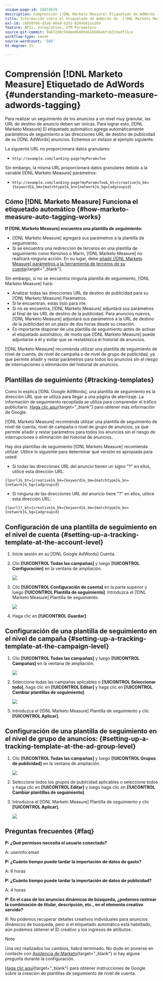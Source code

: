 ```yaml
---
unique-page-id: 18874678
description: Comprensión [!DNL Marketo Measure] Etiquetado de AdWords - [!DNL Marketo Measure]
title: Información sobre el etiquetado de AdWords de  [!DNL Marketo Measure]
exl-id: c6658766-d3a8-46ed-b2d2-826eb61ce269
feature: APIs, Integration, UTM Parameters
source-git-commit: 9e672d0c568ee0b889461bb8ba6fc6333edf31ce
workflow-type: tm+mt
source-wordcount: '592'
ht-degree: 1%

---
```


# Comprensión [!DNL Marketo Measure] Etiquetado de AdWords {#understanding-marketo-measure-adwords-tagging}

Para realizar un seguimiento de los anuncios a un nivel muy granular, las URL de destino de anuncio deben ser únicas. Para lograr esto, [!DNL Marketo Measure] El etiquetado automático agrega automáticamente parámetros de seguimiento a las direcciones URL de destino de publicidad de su [!DNL AdWords] anuncios. Echemos un vistazo al ejemplo siguiente.

La siguiente URL no proporcionará datos granulares:

* `http://example.com/landing-page?myParam=foo`

Sin embargo, la misma URL proporcionará datos granulares debido a la variable [!DNL Marketo Measure] parámetros:

* `http://example.com/landing-page?myParam=foo&_bt={creative}&_bk={keyword}&_bm={matchtype}&_bn={network}&_bg={adgroupid}`

## Cómo [!DNL Marketo Measure] Funciona el etiquetado automático {#how-marketo-measure-auto-tagging-works}

**If [!DNL Marketo Measure] encuentra una plantilla de seguimiento:**

* [!DNL Marketo Measure] agregará sus parámetros a la plantilla de seguimiento.
* Si se encuentra una redirección de terceros en una plantilla de seguimiento como Kenshoo o Marin, [!DNL Marketo Measure] no realizará ninguna acción. En su lugar, debe [añadir [!DNL Marketo Measure] parámetros a la herramienta de terceros de su cuenta](/help/api-connections/utilizing-marketo-measures-api-connections/how-bid-management-tools-affect-marketo-measure.md){target="_blank"}.

Sin embargo, si no se encuentra ninguna plantilla de seguimiento, [!DNL Marketo Measure] hará:

* Analizar todas las direcciones URL de destino de publicidad para su [!DNL Marketo Measure] Parámetros.
* Si te encuentran, estás listo para irte.
* Si no se encuentra, [!DNL Marketo Measure] adjuntará sus parámetros al final de las URL de destino de la publicidad. Para anuncios nuevos, [!DNL Marketo Measure] adjuntará sus parámetros a la URL de destino de la publicidad en un plazo de dos horas desde su creación.
* Es importante disponer de una plantilla de seguimiento antes de activar el etiquetado automático, de modo que [!DNL Marketo Measure] puede adjuntarse a él y evitar que se restablezca el historial de anuncios.

[!DNL Marketo Measure] recomienda utilizar una plantilla de seguimiento de nivel de cuenta, de nivel de campaña o de nivel de grupo de publicidad, ya que permite añadir y restar parámetros para todos los anuncios sin el riesgo de interrupciones o eliminación del historial de anuncios.

## Plantillas de seguimiento {#tracking-templates}

Como lo explica [!DNL Google AdWords], una plantilla de seguimiento es la dirección URL que se utiliza para llegar a una página de aterrizaje. La información de seguimiento recopilada se utiliza para comprender el tráfico publicitario. [Haga clic aquí](https://support.google.com/adwords/answer/7197008?hl=en){target="_blank"} para obtener más información de Google.

[!DNL Marketo Measure] recomienda utilizar una plantilla de seguimiento de nivel de cuenta, nivel de campaña o nivel de grupo de anuncios, ya que permite añadir y restar parámetros para todos los anuncios sin el riesgo de interrupciones o eliminación del historial de anuncios.

Hay dos plantillas de seguimiento [!DNL Marketo Measure] recomienda utilizar. Utilice lo siguiente para determinar qué versión es apropiada para usted:

* Si todas las direcciones URL del anuncio tienen un signo &quot;?&quot; en ellos, utilice esta dirección URL:

`{lpurl}&_bt={creative}&_bk={keyword}&_bm={matchtype}&_bn={network}&_bg={adgroupid}`

* Si ninguna de las direcciones URL del anuncio tiene &quot;?&quot; en ellos, utilice esta dirección URL:

`{lpurl}?_bt={creative}&_bk={keyword}&_bm={matchtype}&_bn={network}&_bg={adgroupid}`

## Configuración de una plantilla de seguimiento en el nivel de cuenta {#setting-up-a-tracking-template-at-the-account-level}

1. Inicie sesión en su [!DNL Google AdWords] Cuenta.

1. Clic **[!UICONTROL Todas las campañas]** y luego **[!UICONTROL Configuración]** en la ventana de ampliación.

   ![](assets/1.png)

1. Clic **[!UICONTROL Configuración de cuenta]** en la parte superior y luego **[!UICONTROL Plantilla de seguimiento]**. Introduzca el [!DNL Marketo Measure] Plantilla de seguimiento.

   ![](assets/2-1.png)

1. Haga clic en **[!UICONTROL Guardar]**.

## Configuración de una plantilla de seguimiento en el nivel de campaña {#setting-up-a-tracking-template-at-the-campaign-level}

1. Clic **[!UICONTROL Todas las campañas]** y luego **[!UICONTROL Campañas]** en la ventana de ampliación.

   ![](assets/3.png)

1. Seleccione todas las campañas aplicables o **[!UICONTROL Seleccionar todo]**, haga clic en **[!UICONTROL Editar]** y haga clic en **[!UICONTROL Cambiar plantillas de seguimiento]**.

   ![](assets/4-1.png)

1. Introduzca el [!DNL Marketo Measure] Plantilla de seguimiento y clic **[!UICONTROL Aplicar]**.

## Configuración de una plantilla de seguimiento en el nivel de grupo de anuncios: {#setting-up-a-tracking-template-at-the-ad-group-level}

1. Clic **[!UICONTROL Todas las campañas]** y luego **[!UICONTROL Grupos de publicidad]** en la ventana de ampliación.

   ![](assets/5-1.png)

1. Seleccione todos los grupos de publicidad aplicables o seleccione todos y haga clic en **[!UICONTROL Editar]** y luego haga clic en **[!UICONTROL Cambiar plantillas de seguimiento]**.

1. Introduzca el [!DNL Marketo Measure] Plantilla de seguimiento y clic **[!UICONTROL Aplicar]**.

   ![](assets/6-1.png)

## Preguntas frecuentes {#faq}

**P: ¿Qué permisos necesita el usuario conectado?**

A: userinfo.email

**P: ¿Cuánto tiempo puede tardar la importación de datos de gasto?**

A: 6 horas

**P: ¿Cuánto tiempo puede tardar la importación de datos de publicidad?**

A: 4 horas

**P: En el caso de los anuncios dinámicos de búsqueda, ¿podemos rastrear la combinación de titular, descripción, etc., en el elemento creativo servido?**

R: No podemos recuperar detalles creativos individuales para anuncios dinámicos de búsqueda, pero si el etiquetado automático está habilitado, aún podemos obtener el ID creativo y los ingresos de atributos.

>[!NOTE]
>
>Una vez realizados los cambios, habrá terminado. No dude en ponerse en contacto con [Asistencia de Marketo](https://nation.marketo.com/t5/support/ct-p/Support){target="_blank"} si hay alguna pregunta durante la configuración.

[Haga clic aquí](https://support.google.com/adwords/answer/6076199?hl=en#tracking){target="_blank"} para obtener instrucciones de Google sobre la creación de plantillas de seguimiento de nivel de cuenta.
